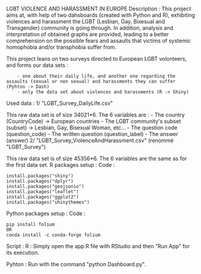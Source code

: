 LGBT VIOLENCE AND HARASSMENT IN EUROPE
Description :
This project aims at, with help of two dahsboards (created with Python and R), exhibiting violences and harassment the LGBT (Lesbian, Gay, Bixesual and Transgender) community is going through. In addition, analysis and interpretation of obtained graphs are provided, leading to a better comprehension on the possible fears and assaults that victims of systemic homophobia and/or transphobia suffer from.

This project leans on two surveys directed to European LGBT volonteers, and forms our data sets :

        - one about their daily life, and another one regarding the assaults (sexual or non sexual) and harassments they can suffer (Pyhton -> Dash)
        - only the data set about violences and harassments (R -> Shiny)
Used data :
1/ "LGBT_Survey_DailyLife.csv"

This raw data set is of size 34021*6.
The 6 variables are :
        - The country (CountryCode) -> European countries
        - The LGBT community's subset (subset) -> Lesbian, Gay, Bisexual Woman, etc...
        - The question code (question_code)
        - The written question (question_label)
        - The answer (answer)
2/ "LGBT_Survey_ViolenceAndHarassment.csv" (renommé "LGBT_Survey")

This raw data set is of size 45356*6.
The 6 variables are the same as for the first data set.
R packages setup :
Code : 
    
    install.packages("shiny")
    install.packages("dplyr")
    install.packages("geojsonio")
    install.packages("leaflet")
    install.packages("ggplot2")
    install.packages("shinythemes")
Python packages setup :
Code : 
    
    pip install folium
    OR
    conda install -c conda-forge folium
Script :
R : Simply open the app.R file with RStudio and then "Run App" for its execution.

Pyhton : Run with the command "python Dashboard.py".
